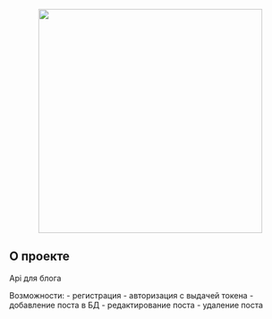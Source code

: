 <p align="center"><a href="https://laravel.com" target="_blank"><img src="https://raw.githubusercontent.com/laravel/art/master/logo-lockup/5%20SVG/2%20CMYK/1%20Full%20Color/laravel-logolockup-cmyk-red.svg" width="400"></a></p>

## О проекте

Api для блога

Возможности:
    - регистрация
    - авторизация с выдачей токена
    - добавление поста в БД
    - редактирование поста
    - удаление поста
